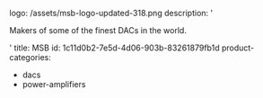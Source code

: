 logo: /assets/msb-logo-updated-318.png
description: '<p>Makers of some of the finest DACs in the world.</p>'
title: MSB
id: 1c11d0b2-7e5d-4d06-903b-83261879fb1d
product-categories:
  - dacs
  - power-amplifiers
